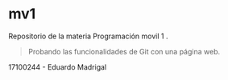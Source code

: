 # mv1
Repositorio de la materia Programación movil 1
.
> Probando las funcionalidades de Git con una página web.

17100244 - Eduardo Madrigal